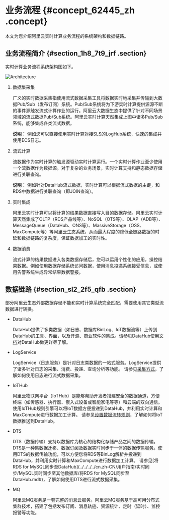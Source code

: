 # 业务流程 {#concept_62445_zh .concept}

本文为您介绍阿里云实时计算业务流程的系统架构和数据链路。

## 业务流程简介 {#section_1h8_7t9_jrf .section}

实时计算业务流程系统架构图如下。

![Architecture](http://static-aliyun-doc.oss-cn-hangzhou.aliyuncs.com/assets/img/40791/156708055321873_zh-CN.png)

1.  数据集采集 

    广义的实时数据采集指使用流式数据采集工具将数据实时地采集并传输到大数据Pub/Sub（发布订阅）系统。Pub/Sub系统将为下游实时计算提供源源不断的事件源触发流式计算作业的运行。阿里云大数据生态中提供了针对不同场景领域的流式数据Pub/Sub系统。阿里云实时计算天然集成上图中诸多Pub/Sub系统，能够集成各类流式数据。

    **说明：** 例如您可以直接使用实时计算对接SLS的LogHub系统，快速的集成并使用ECS日志。

2.  流式计算 

    流数据作为实时计算的触发源驱动实时计算运行。一个实时计算作业至少使用一个流数据作为数据源。对于复杂的业务场景，实时计算支持和静态数据存储进行关联查询。

    **说明：** 例如针对DataHub流式数据，实时计算可以根据流式数据的主键，和RDS中数据进行关联查询（即JOIN查询）。

3.  实时集成 

    阿里云实时计算可以将计算的结果数据直接写入目的数据存储。阿里云实时计算天然集成了OLTP（RDS产品线等）、NoSQL（OTS等）、OLAP（ADB等）、MessageQueue（DataHub、ONS等）、MassiveStorage（OSS、MaxCompute等）等阿里云生态系统，从而最大程度的降低全链路数据的时延和数据链路的复杂度，保证数据加工的实时性。

4.  数据消费 

    流式计算的结果数据进入各类数据存储后，您可以运用个性化的应用，操控结果数据。例如使用数据存储系统访问数据，使用消息投递系统接受信息，或使用告警系统生成异常结果数据警报。


## 数据链路 {#section_sl2_2f5_qfb .section}

部分阿里云生态外部数据存储不能和实时计算系统完全匹配，需要使用其它类型流数据进行转换。

-   DataHub

    DataHub提供了多类数据（如日志、数据库BinLog、IoT数据流等）上传到DataHub的工具、界面，以及开源、商业软件的集成。请参见[DataHub使用文档](https://data.aliyun.com/product/datahub?spm=a2c0j.117599.588239.44444.50f5213bcm8Ant)对DataHub做更详尽了解。

-   LogService

    LogService（日志服务）是针对日志类数据的一站式服务。LogService提供了诸多针对日志的采集、消费、投递、查询分析等功能。 请参见[采集方式](../../../../cn.zh-CN/数据采集/采集方式.md#)，了解如何使用日志进行流式数据采集。

-   IoTHub

    阿里云物联网平台（IoTHub）是能够帮助开发者搭建安全的数据通道，方便终端（如传感器、执行器、嵌入式设备或智能家电等等）和云端的双向通信。 使用IoTHub规则引擎可以将IoT数据方便投递到DataHub，并利用实时计算和MaxCompute进行数据加工计算。 请参见[设置数据流转规则](../../../../cn.zh-CN/用户指南/规则引擎/数据流转/设置数据流转规则.md#)，了解如何将IoT数据推送到DataHub。

-   DTS

    DTS（数据传输）支持以数据库为核心的结构化存储产品之间的数据传输。DTS是一种集数据迁移、数据订阅及数据实时同步于一体的数据传输服务。使用DTS的数据传输功能，可以方便您将RDS等BinLog解析并投递到DataHub，并利用实时计算和MaxCompute进行数据加工计算。 请参见[将RDS for MySQL同步至DataHub](../../../../cn.zh-CN/用户指南/实时同步/MySQL实时同步至其他数据库/将RDS for MySQL同步至DataHub.md#)，了解如何使用DTS进行流式数据采集。

-   MQ

    阿里云MQ服务是一套完整的消息云服务。阿里云MQ服务基于高可用分布式集群技术，搭建了包括发布订阅、消息轨迹、资源统计、定时（延时）、监控报警等功能。


